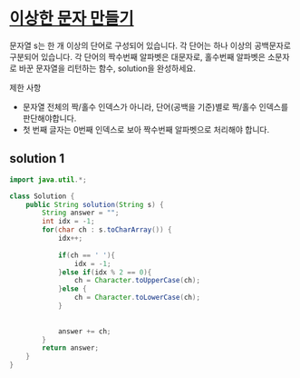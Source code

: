 # [이상한 문자 만들기](https://school.programmers.co.kr/learn/courses/30/lessons/12930)

문자열 s는 한 개 이상의 단어로 구성되어 있습니다. 각 단어는 하나 이상의 공백문자로 구분되어 있습니다. 각 단어의 짝수번째 알파벳은 대문자로, 홀수번째 알파벳은 소문자로 바꾼 문자열을 리턴하는 함수, solution을 완성하세요.

제한 사항
- 문자열 전체의 짝/홀수 인덱스가 아니라, 단어(공백을 기준)별로 짝/홀수 인덱스를 판단해야합니다.
- 첫 번째 글자는 0번째 인덱스로 보아 짝수번째 알파벳으로 처리해야 합니다.


## solution 1

```java
import java.util.*;

class Solution {
    public String solution(String s) {
        String answer = "";
        int idx = -1;
        for(char ch : s.toCharArray()) {
            idx++;
            
            if(ch == ' '){
                idx = -1;
            }else if(idx % 2 == 0){
                ch = Character.toUpperCase(ch);
            }else {
                ch = Character.toLowerCase(ch);
            }
            
            
            answer += ch;
        }
        return answer;
    }
}
```